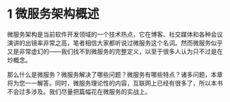 # 1 微服务架构概述

微服务架构是当前软件开发领域的一个技术热点，它在博客、社交媒体和各种会议演讲的出镜率非常之高，笔者相信大家都听说过微服务这个名词。然而微服务似乎又是非常虚幻的——我们找不到微服务的完整定义，以至于很多人认为只不过是在炒概念。

那么什么是微服务？微服务解决了哪些问题？微服务有哪些特点？诸多问题，本章将为您一一解答。同时，微服务理论性的内容，互联网上已经有很多了，所以本书不会过多涉及。我们尽量把篇幅花在微服务的实战上。
